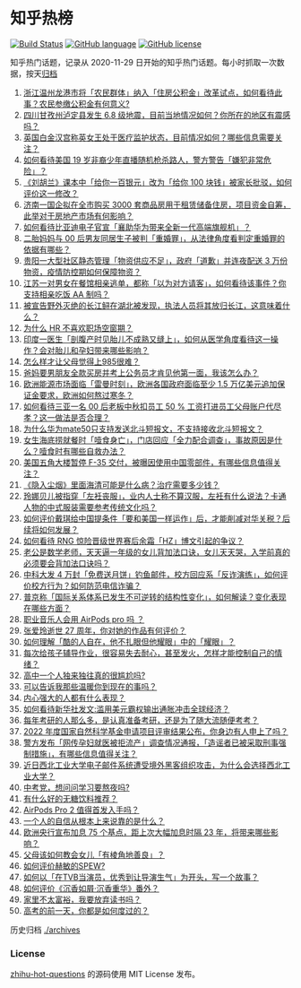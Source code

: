 # 知乎热榜
[![Build Status](https://github.com/ToWeLong/zhihu-hot-questions/workflows/CI/badge.svg)](https://github.com/ToWeLong/zhihu-hot-questions/actions)
[![GitHub language](https://img.shields.io/badge/language-golang-orange.svg)](https://golang.org/)
[![GitHub license](https://img.shields.io/github/license/ToWeLong/zhihu-hot-questions)](https://github.com/ToWeLong/zhihu-hot-questions/blob/main/LICENSE)

知乎热门话题，记录从 2020-11-29 日开始的知乎热门话题。每小时抓取一次数据，按天[归档](./archives)

<!-- BEGIN -->

1. [浙江温州龙港市将「农民群体」纳入「住房公积金」改革试点，如何看待此事？农民参缴公积金有何意义?](https://www.zhihu.com/question/552379337)
1. [四川甘孜州泸定县发生 6.8 级地震，目前当地情况如何？你所在的地区有震感吗？](https://www.zhihu.com/question/551889682)
1. [英国白金汉宫称英女王处于医疗监护状态，目前情况如何？哪些信息需要关注？](https://www.zhihu.com/question/552485928)
1. [如何看待美国 19 岁非裔少年直播随机枪杀路人，警方警告「嫌犯非常危险」？](https://www.zhihu.com/question/552394157)
1. [《刘胡兰》课本中「给你一百银元」改为「给你 100 块钱」被家长批驳，如何评价这一修改？](https://www.zhihu.com/question/552272668)
1. [济南一国企拟在全市购买 3000 套商品房用于租赁储备住房，项目资金自筹，此举对于房地产市场有何影响？](https://www.zhihu.com/question/552365538)
1. [如何看待比亚迪电子官宣「襄助华为带来全新一代高端旗舰机」？](https://www.zhihu.com/question/552325026)
1. [二胎妈妈与 00 后男友同居生子被判「重婚罪」，从法律角度看判定重婚罪的依据有哪些？](https://www.zhihu.com/question/552207693)
1. [贵阳一大型社区静态管理「物资供应不足」，政府「道歉」并连夜配送 3 万份物资，疫情防控期如何保障物资？](https://www.zhihu.com/question/552377109)
1. [江苏一对男女在餐馆相亲逃单，都称「以为对方请客」，如何看待该事件？你支持相亲吃饭 AA 制吗？](https://www.zhihu.com/question/552235197)
1. [被宣告野外灭绝的长江鲟在湖北被发现，执法人员将其放归长江，这意味着什么？](https://www.zhihu.com/question/552437981)
1. [为什么 HR 不喜欢职场空窗期？](https://www.zhihu.com/question/484805276)
1. [印度一医生「剖腹产时见胎儿不成熟又缝上」，如何从医学角度看待这一操作？会对胎儿和孕妇带来哪些影响？](https://www.zhihu.com/question/552306412)
1. [怎么样才让父母觉得上985很难？](https://www.zhihu.com/question/542558092)
1. [爸妈要男朋友全款买房并考上公务员才肯见他第一面，我该怎么办？](https://www.zhihu.com/question/550231926)
1. [欧洲能源市场面临「雷曼时刻」，欧洲各国政府面临至少 1.5 万亿美元追加保证金要求，欧洲如何熬过寒冬？](https://www.zhihu.com/question/552280715)
1. [如何看待三亚一名 00 后老板中秋扣员工 50 % 工资打进员工父母账户代尽孝？这一做法是否合理？](https://www.zhihu.com/question/552294271)
1. [为什么华为mate50只支持发送北斗短报文，不支持接收北斗短报文？](https://www.zhihu.com/question/552122114)
1. [女生海底捞就餐时「噎食身亡」，门店回应「全力配合调查」，事故原因是什么？噎食时有哪些自救办法？](https://www.zhihu.com/question/552448534)
1. [美国五角大楼暂停 F-35 交付，被曝因使用中国零部件，有哪些信息值得关注？](https://www.zhihu.com/question/552401716)
1. [《隐入尘烟》里面海清可能是什么病？治疗需要多少钱？](https://www.zhihu.com/question/544655159)
1. [玲娜贝儿被指穿「左衽丧服」，业内人士称不算汉服，左衽有什么说法？卡通人物的中式服装需要参考传统文化吗？](https://www.zhihu.com/question/552385059)
1. [如何评价戴琪给中国提条件「要和美国一样运作」后，才能削减对华关税？后续将如何发展？](https://www.zhihu.com/question/552440564)
1. [如何看待 RNG 惊险晋级世界赛后余霜「HZ」博文引起的争议？](https://www.zhihu.com/question/552021657)
1. [老公是数学老师，天天逼一年级的女儿背加法口诀，女儿天天哭，入学前真的必须要会背加法口诀吗？](https://www.zhihu.com/question/552056435)
1. [中科大发 4 万封「免费送月饼」钓鱼邮件，校方回应系「反诈演练」，如何评价校方行为？如何防范电信诈骗？](https://www.zhihu.com/question/552415913)
1. [普京称「国际关系体系已发生不可逆转的结构性变化」，如何解读？变化表现在哪些方面？](https://www.zhihu.com/question/552367732)
1. [职业音乐人会用 AirPods pro 吗 ？](https://www.zhihu.com/question/552404441)
1. [张爱玲逝世 27 周年，你对她的作品有何评价？](https://www.zhihu.com/question/552016449)
1. [如何理解「酷的人自在，他不扎眼但他耀眼」中的「耀眼」？](https://www.zhihu.com/question/551348774)
1. [每次给孩子辅导作业，很容易失去耐心，甚至发火，怎样才能控制自己的情绪？](https://www.zhihu.com/question/544531731)
1. [高中一个人独来独往真的很尴尬吗?](https://www.zhihu.com/question/551723165)
1. [可以告诉我那些温暖你到现在的事吗？](https://www.zhihu.com/question/552404523)
1. [内心强大的人都有什么表现？](https://www.zhihu.com/question/355778275)
1. [如何看待新华社发文:滥用美元霸权输出通胀冲击全球经济？](https://www.zhihu.com/question/552275981)
1. [每年考研的人那么多，是认真准备考研，还是为了随大流随便考考？](https://www.zhihu.com/question/548921271)
1. [2022 年度国家自然科学基金申请项目评审结果公布，你身边有人申上了吗？](https://www.zhihu.com/question/552377819)
1. [警方发布「网传孕妇就医被拒流产」调查情况通报，「造谣者已被采取刑事强制措施」，有哪些信息值得关注？](https://www.zhihu.com/question/552424853)
1. [近日西北工业大学电子邮件系统遭受境外黑客组织攻击，为什么会选择西北工业大学？](https://www.zhihu.com/question/551930417)
1. [中考党，想问问学习要熬夜吗?](https://www.zhihu.com/question/552312605)
1. [有什么好的无糖饮料推荐？](https://www.zhihu.com/question/326609265)
1. [AirPods Pro 2 值得首发入手吗？](https://www.zhihu.com/question/551666127)
1. [一个人的自信从根本上来说靠的是什么？](https://www.zhihu.com/question/491729132)
1. [欧洲央行宣布加息 75 个基点，距上次大幅加息时隔 23 年，将带来哪些影响？](https://www.zhihu.com/question/552488339)
1. [父母该如何教会女儿「有棱角地善良」？](https://www.zhihu.com/question/551282630)
1. [如何评价赫敏的SPEW?](https://www.zhihu.com/question/491742588)
1. [如何以「在TVB当演员，优秀到让导演生气」为开头，写一个故事？](https://www.zhihu.com/question/552327353)
1. [如何评价《沉香如屑·沉香重华》番外？](https://www.zhihu.com/question/552312228)
1. [家里不太富裕，我要放弃读书吗？](https://www.zhihu.com/question/552341175)
1. [高考的前一天，你都是如何度过的？](https://www.zhihu.com/question/552293670)

<!-- END -->

历史归档 [./archives](./archives)


### License
[zhihu-hot-questions](https://github.com/towelong/zhihu-hot-questions) 的源码使用 MIT License 发布。